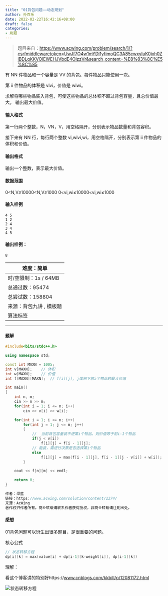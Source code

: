 ```yaml
---
title: "01背包问题——动态规划"
author: 孙百乐
date: 2022-02-22T16:42:16+08:00
draft: false
categories: 
- 刷题
---
```


> 题目来自：https://www.acwing.com/problem/search/1/?csrfmiddlewaretoken=UwJf7O4w1mYDi1yfimoQC3A85cwxyluK0ixh0ZlBDLqKKVOlEWEHJVbdE4OlzzVr&search_content=%E8%83%8C%E5%8C%85

有 NN 件物品和一个容量是 VV 的背包。每件物品只能使用一次。

第 ii 件物品的体积是 vivi，价值是 wiwi。

求解将哪些物品装入背包，可使这些物品的总体积不超过背包容量，且总价值最大。
输出最大价值。

#### 输入格式

第一行两个整数，N，VN，V，用空格隔开，分别表示物品数量和背包容积。

接下来有 NN 行，每行两个整数 vi,wivi,wi，用空格隔开，分别表示第 ii 件物品的体积和价值。

#### 输出格式

输出一个整数，表示最大价值。

#### 数据范围

0<N,V≤10000<N,V≤1000
0<vi,wi≤10000<vi,wi≤1000

#### 输入样例

```
4 5
1 2
2 4
3 4
4 5
```

#### 输出样例：

```
8
```

| 难度：**简单**          |
| ----------------------- |
| 时/空限制：1s / 64MB    |
| 总通过数：95474         |
| 总尝试数：158804        |
| 来源：背包九讲 , 模板题 |
| 算法标签                |

------

#### 题解

```c++
#include<bits/stdc++.h>

using namespace std;

const int MAXN = 1005;
int v[MAXN];    // 体积
int w[MAXN];    // 价值 
int f[MAXN][MAXN];  // f[i][j], j体积下前i个物品的最大价值 

int main() 
{
    int n, m;   
    cin >> n >> m;
    for(int i = 1; i <= n; i++) 
        cin >> v[i] >> w[i];

    for(int i = 1; i <= n; i++) 
        for(int j = 1; j <= m; j++)
        {
            //  当前背包容量装不进第i个物品，则价值等于前i-1个物品
            if(j < v[i]) 
                f[i][j] = f[i - 1][j];
            // 能装，需进行决策是否选择第i个物品
            else    
                f[i][j] = max(f[i - 1][j], f[i - 1][j - v[i]] + w[i]);
        }           

    cout << f[n][m] << endl;

    return 0;
}

作者：深蓝
链接：https://www.acwing.com/solution/content/1374/
来源：AcWing
著作权归作者所有。商业转载请联系作者获得授权，非商业转载请注明出处。
```

#### 感想

01背包问题可以衍生出很多题目，是很重要的问题。

核心公式

```c++
// 状态转移方程
dp[i][k] = max(value[i] + dp[i-1][k-weight[i]], dp[i-1][k])
```

理解：

看这个博客讲的特别好https://www.cnblogs.com/kkbill/p/12081172.html



![状态转移方程](https://myblog-1257298572.cos.ap-shanghai.myqcloud.com/mypic/img/%E7%8A%B6%E6%80%81%E8%BD%AC%E7%A7%BB%E6%96%B9%E7%A8%8B.jpeg)
